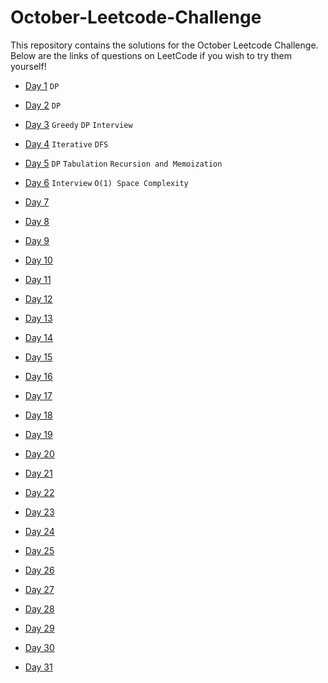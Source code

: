 # October-Leetcode-Challenge

This repository contains the solutions for the October Leetcode Challenge. Below are the links of questions on LeetCode if you wish to try them yourself!

- [Day 1](https://leetcode.com/problems/longest-common-subsequence/) `DP`

- [Day 2](https://leetcode.com/problems/dungeon-game/) `DP`

- [Day 3](https://leetcode.com/problems/jump-game/) `Greedy` `DP` `Interview`

- [Day 4](https://leetcode.com/problems/island-perimeter/) `Iterative` `DFS` 

- [Day 5](https://leetcode.com/problems/climbing-stairs/) `DP` `Tabulation` `Recursion and Memoization`

- [Day 6](https://leetcode.com/problems/find-all-duplicates-in-an-array/)  `Interview` `O(1) Space Complexity`

- [Day 7]()

- [Day 8]()

- [Day 9]()

- [Day 10]()

- [Day 11]()

- [Day 12]()

- [Day 13]()

- [Day 14]()

- [Day 15]()

- [Day 16]()

- [Day 17]()

- [Day 18]()

- [Day 19]()

- [Day 20]()

- [Day 21]()

- [Day 22]()

- [Day 23]()

- [Day 24]()

- [Day 25]()

- [Day 26]()

- [Day 27]()

- [Day 28]()

- [Day 29]()

- [Day 30]()

- [Day 31]()